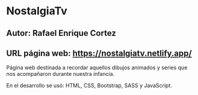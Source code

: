# NostalgiaTv

## Autor: Rafael Enrique Cortez
## URL página web: https://nostalgiatv.netlify.app/

Página web destinada a recordar aquellos dibujos animados y series que nos acompañaron durante nuestra infancia.

En el desarrollo se usó: HTML, CSS, Bootstrap, SASS y JavaScript.
